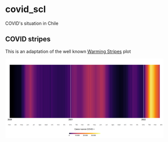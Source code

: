 # covid_scl

COVID's situation in Chile

## COVID stripes

This is an adaptation of the well known [Warming Stripes](https://en.wikipedia.org/wiki/Warming_stripes) plot

![](plots/covid_stripes.png "Covid stripes")

